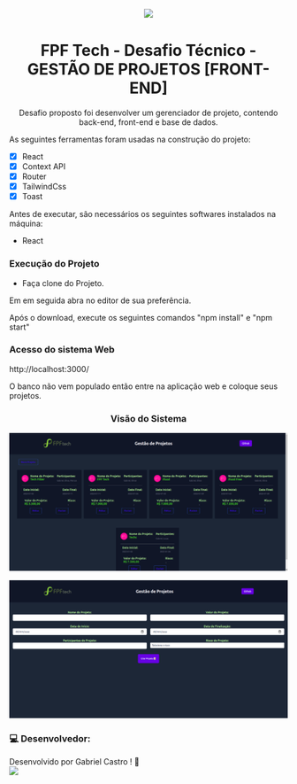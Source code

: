 <p align="center">
<img src="https://w.prosas.com.br/system/empreendedores/avatar_capas/000/034/788/original/perfil_capa_empreendedor_6105d6cc76af400325e94d588ce511be5bfdbb73b437dc51eca43917d7a43e3d.png?1574362163">
</p>
<h1 align="center">FPF Tech - Desafio Técnico - GESTÃO DE PROJETOS [FRONT-END]</h1>
<p align="center">Desafio proposto foi desenvolver um gerenciador de projeto, contendo back-end, front-end e base de dados.</p>

As seguintes ferramentas foram usadas na construção do projeto:

- [x] React
- [x] Context API
- [x] Router
- [x] TailwindCss
- [x] Toast 

<p>Antes de executar, são necessários os seguintes softwares instalados na máquina:</p>
 <ul> 
  <li> React </li>
 </ul>
<h3>Execução do Projeto</h3>
<ul>
  <li>Faça clone do Projeto.</li>
</ul>
  <p>Em em seguida abra no editor de sua preferência.</p>
  <p>Após o download, execute os seguintes comandos "npm install" e "npm start"</p>
  
<h3>Acesso do sistema Web</h3>
<p>http://localhost:3000/</p>
<p> O banco não vem populado então entre na aplicação web e coloque seus projetos. </p>

  <h3 align="center">Visão do Sistema</h3>
  <p>
   <img src="src/images/projetos.png" />
  </p>
  <p>
   <img src="src/images/criarprojeto.png" />
  </p>

### 💻 Desenvolvedor:

Desenvolvido por Gabriel Castro ! 🥇  
<kbd>
    <img src="https://avatars.githubusercontent.com/u/61993679?s=460&u=970a557bb6ad3bf6ff644dc20d5b6d3cdd753a93&v=4" width="100px;" />
 </kbd>

